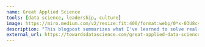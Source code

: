 ```yaml
---
name: Great Applied Science
tools: [data science, leadership, culture]
image: https://miro.medium.com/v2/resize:fit:400/format:webp/0*x-03U8cybGaRkkzF
description: "This blogpost summarizes what I've learned to solve real-life problems end-to-end, from business requirements to a convincing presentation of results"
external_url: https://towardsdatascience.com/great-applied-data-science-work-5739daf13dd3
---
```

